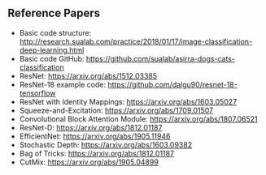 ## Reference Papers
- Basic code structure: http://research.sualab.com/practice/2018/01/17/image-classification-deep-learning.html
- Basic code GitHub: https://github.com/sualab/asirra-dogs-cats-classification
- ResNet: https://arxiv.org/abs/1512.03385
- ResNet-18 example code: https://github.com/dalgu90/resnet-18-tensorflow
- ResNet with Identity Mappings: https://arxiv.org/abs/1603.05027
- Squeeze-and-Excitation: https://arxiv.org/abs/1709.01507
- Convolutional Block Attention Module: https://arxiv.org/abs/1807.06521
- ResNet-D: https://arxiv.org/abs/1812.01187
- EfficientNet: https://arxiv.org/abs/1905.11946
- Stochastic Depth: https://arxiv.org/abs/1603.09382
- Bag of Tricks: https://arxiv.org/abs/1812.01187
- CutMix: https://arxiv.org/abs/1905.04899
